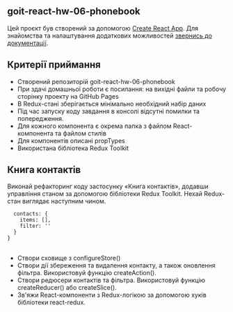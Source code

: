 ## goit-react-hw-06-phonebook

Цей проєкт був створений за допомогою [Create React App](https://github.com/facebook/create-react-app). Для знайомства та налаштування додаткових можливостей [звернись до документації](https://facebook.github.io/create-react-app/docs/getting-started).


## Критерії приймання
- Створений репозиторій goit-react-hw-06-phonebook
- При здачі домашньої роботи є посилання: на вихідні файли та робочу сторінку проекту на GitHub Pages
- В Redux-стані зберігається мінімально необхідний набір даних
- Під час запуску коду завдання в консолі відсутні помилки та попередження.
- Для кожного компонента є окрема папка з файлом React-компонента та файлом стилів
- Для компонентів описані propTypes
- Використана бібліотека Redux Toolkit


## Книга контактів

Виконай рефакторинг коду застосунку «Книга контактів», додавши управління станом за допомогою бібліотеки Redux Toolkit. Нехай Redux-стан виглядає наступним чином.

```{
  contacts: {
    items: [],
    filter: ''
  }
}
```

## 

- Створи сховище з configureStore()
- Створи дії збереження та видалення контакту, а також оновлення фільтра. Використовуй функцію createAction().
- Створи редюсери контактів та фільтра. Використовуй функцію createReducer() або createSlice().
- Зв'яжи React-компоненти з Redux-логікою за допомогою хуків бібліотеки react-redux.
